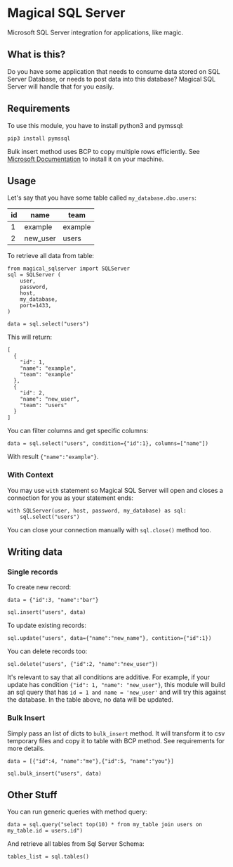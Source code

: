 # Magical SQL Server

Microsoft SQL Server integration for applications, like magic.

## What is this?

Do you have some application that needs to consume data stored on SQL Server Database, or needs to post data into this database? Magical SQL Server will handle that for you easily.

## Requirements

To use this module, you have to install python3 and pymssql:

```
pip3 install pymssql
```

Bulk insert method uses BCP to copy multiple rows efficiently. See [Microsoft Documentation](https://docs.microsoft.com/pt-br/sql/tools/bcp-utility?view=sql-server-2017) to install it on your machine.

## Usage

Let's say that you have some table called ```my_database.dbo.users```:

id | name | team
-- | ----- | ----
1 | example | example
2 | new_user | users

To retrieve all data from table:
```
from magical_sqlserver import SQLServer
sql = SQLServer (
    user,
    password,
    host,
    my_database,
    port=1433,
)

data = sql.select("users")
```

This will return:
```
[
  {
    "id": 1,
    "name": "example",
    "team": "example"
  },
  {
    "id": 2,
    "name": "new_user",
    "team": "users"
  }
]
```

You can filter columns and get specific columns:
```
data = sql.select("users", condition={"id":1}, columns=["name"])
```

With result ```{"name":"example"}```.

### With Context

You may use ```with``` statement so Magical SQL Server will open and closes a connection for you as your statement ends:

```
with SQLServer(user, host, password, my_database) as sql:
    sql.select("users")
```

You can close your connection manually with ```sql.close()``` method too.

## Writing data

### Single records

To create new record:

```
data = {"id":3, "name":"bar"}

sql.insert("users", data)
```

To update existing records:
```
sql.update("users", data={"name":"new_name"}, contition={"id":1})
```

You can delete records too:
```
sql.delete("users", {"id":2, "name":"new_user"})
```

It's relevant to say that all conditions are additive. For example, if your update has condition ```{"id": 1, "name": "new_user"}```, this module will build an sql query that has ```id = 1 and name = 'new_user'``` and will try this against the database. In the table above, no data will be updated.

### Bulk Insert
Simply pass an list of dicts to ```bulk_insert``` method. It will transform it to csv temporary files and copy it to table with BCP method. See requirements for more details.

```
data = [{"id":4, "name":"me"},{"id":5, "name":"you"}]

sql.bulk_insert("users", data)
```

## Other Stuff
You can run generic queries with method query:
```
data = sql.query("select top(10) * from my_table join users on my_table.id = users.id")
```

And retrieve all tables from Sql Server Schema:
```
tables_list = sql.tables()
```
